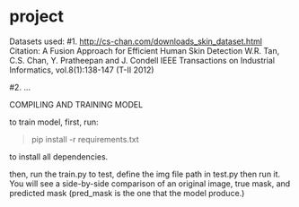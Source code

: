 # project

Datasets used:
#1.
http://cs-chan.com/downloads_skin_dataset.html
Citation:
A Fusion Approach for Efficient Human Skin Detection
W.R. Tan, C.S. Chan, Y. Pratheepan and J. Condell
IEEE Transactions on Industrial Informatics, vol.8(1):138-147 (T-II 2012)

#2.
...

COMPILING AND TRAINING MODEL

to train model, first, run:

> pip install -r requirements.txt

to install all dependencies.

then, run the train.py
to test, define the img file path in test.py then run it. You will see a side-by-side comparison of an original image, true mask, and predicted mask (pred_mask is the one that the model produce.)
